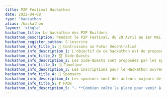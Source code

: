 ```yaml
---
title: P2P Festival Hackathon
date: 2022-04-08
type: 'hackathon'
alias: /hackathon
layout: 'single'
hackathon_title: Le hackathon des P2P Builders
hackathon_description: Pendant le P2P Festival, du 29 Avril au 1er Mai
hackathon_register_button: S'inscrire
hackathon_info_title_1: 🚀 Contruisons un Futur Décentralisé
hackathon_info_description_1: L'objectif de ce hackathon est de proposer des solutions décentralisées innovantes et de les construire aux côtés d'acteurs importants de l'écosystème Peer to Peer. Tout le monde peut s'inscrire en équipe de 2 à 6 personnes et proposer une solution Open Source pour le dimanche 1er Mai à 16h30. Les prix seront attribués par le jury du hackathon et les Side-Quests par les sponsors.
hackathon_info_title_2: 🏆 Side-Quests
hackathon_info_description_2: Les Side-Quests sont proposées par les sponsors du hackathon. Elles peuvent être réalisées pour rendre plus rapide et plus sûre l'implémentation d'un projet. Des récompenses sont associées à chaque Side-Quest. À la fin du hackathon, les sponsors jugeront les solutions et distriburont les récompenses aux solutions les plus innovantes qui utilisent leur technologie.
hackathon_info_title_3: 🗓️ Timeline
hackathon_info_description_3: Les inscriptions pour le Hackathon ouvrent le 11 Avril et ferment le 29. Les Side-Quests et les modalités de rendu seront révélées le 27 Avril à l'ouverture du P2P Festival. Les résultats seront annoncés sur place le Dimanche 1er Mai à 18h00.
hackathon_info_title_4: 🌈 Sponsors
hackathon_info_description_4: Les sponsors sont des acteurs majeurs de l'écosystème Peer to Peer. Ils contribuent au P2P Festival et à son hackathon et aident les participants à produire des solutions plus impactantes en utisant leur technologie dans les Side-Quests.
hackathon_info_title_5: ❓ FAQs
hackathon_info_description_5: "- **Combien coûte la place pour venir à l'événement ?** Le P2P Festival est ouvert à toutes et tous gratuitement.\n- **Est-ce que tous les membres de mon groupe doivent être présents ?** Il y aura beaucoup de talks et workshops très intéressants pour le développement de vos projets, beaucoup de développeurs et représentants de certaines technologies P2P seront présents. Nous recommandons donc d'être présent mais nous autorisons également le remote, sur [notre Discord](https://discord.gg/6UeyZKV9Vs), tant qu'au moins *une personne du groupe est présente sur place*\n- **Est-ce que les participants auront de l'aide ? Peut-on participer en tant qu'étudiants ?** Bien sûr ! L'équipe Hackathon est composée de nombreux mentors qui vous aideront à proposer le meilleur projet possible tout en exploitant les technologies proposées en Side-Quests. Votre groupe peut avoir un niveau débutant ou un niveau expert, vous trouverez de super challenges pour vous !\n"
---
```

